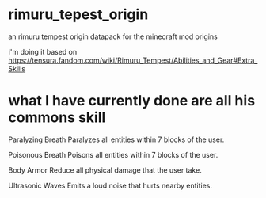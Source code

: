 # rimuru_tepest_origin
an rimuru tempest origin datapack for the minecraft mod origins

I'm doing it based on https://tensura.fandom.com/wiki/Rimuru_Tempest/Abilities_and_Gear#Extra_Skills

# what I have currently done are all his commons skill 


Paralyzing Breath
Paralyzes all entities within 7 blocks of the user.

Poisonous Breath
Poisons all entities within 7 blocks of the user.

Body Armor
Reduce all physical damage that the user take.

Ultrasonic Waves
Emits a loud noise that hurts nearby entities.
